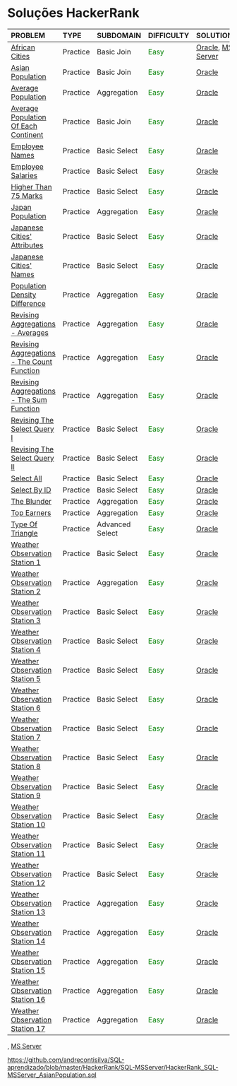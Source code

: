 # Soluções HackerRank

| PROBLEM | TYPE | SUBDOMAIN | DIFFICULTY | SOLUTION |
| :--- | :---| :--- | :--- | :--- |
| [African Cities](https://www.hackerrank.com/challenges/african-cities/problem) | Practice | Basic Join | <span style="color:green">Easy</span> | [Oracle](https://github.com/andrecontisilva/SQL-aprendizado/blob/master/HackerRank/SQL-Oracle/HackerRank_SQL-Oracle_AfricanCities.sql), [MS Server](https://github.com/andrecontisilva/SQL-aprendizado/blob/master/HackerRank/SQL-MSServer/HackerRank_SQL-MSServer_AfricanCities.sql) |
| [Asian Population](https://www.hackerrank.com/challenges/asian-population/problem) | Practice | Basic Join | <span style="color:green">Easy</span> | [Oracle](https://github.com/andrecontisilva/SQL-aprendizado/blob/master/HackerRank/SQL-Oracle/HackerRank_SQL-Oracle_AsianPopulation.sql) |
| [Average Population](https://www.hackerrank.com/challenges/average-population/problem) | Practice | Aggregation | <span style="color:green">Easy</span> | [Oracle](https://github.com/andrecontisilva/SQL-aprendizado/blob/master/HackerRank/SQL-Oracle/HackerRank_SQL-Oracle_AveragePopulation.sql) |
| [Average Population Of Each Continent](https://www.hackerrank.com/challenges/average-population-of-each-continent/problem) | Practice | Basic Join | <span style="color:green">Easy</span> | [Oracle](https://github.com/andrecontisilva/SQL-aprendizado/blob/master/HackerRank/SQL-Oracle/HackerRank_SQL-Oracle_AveragePopulationOfEachContinent.sql) |
| [Employee Names](https://www.hackerrank.com/challenges/name-of-employees/problem) | Practice | Basic Select | <span style="color:green">Easy</span> | [Oracle](https://github.com/andrecontisilva/SQL-aprendizado/blob/master/HackerRank/SQL-Oracle/HackerRank_SQL-Oracle_EmployeeNames.sql) |
| [Employee Salaries](https://www.hackerrank.com/challenges/salary-of-employees/problem) | Practice | Basic Select | <span style="color:green">Easy</span> | [Oracle](https://github.com/andrecontisilva/SQL-aprendizado/blob/master/HackerRank/SQL-Oracle/HackerRank_SQL-Oracle_EmployeeSalaries.sql) |
| [Higher Than 75 Marks](https://www.hackerrank.com/challenges/more-than-75-marks/problem) | Practice | Basic Select | <span style="color:green">Easy</span> | [Oracle](https://github.com/andrecontisilva/SQL-aprendizado/blob/master/HackerRank/SQL-Oracle/HackerRank_SQL-Oracle_HigherThan75Marks.sql) |
| [Japan Population](https://www.hackerrank.com/challenges/japan-population/problem) | Practice | Aggregation | <span style="color:green">Easy</span> | [Oracle](https://github.com/andrecontisilva/SQL-aprendizado/blob/master/HackerRank/SQL-Oracle/HackerRank_SQL-Oracle_JapanPopulation.sql) |
| [Japanese Cities' Attributes](https://www.hackerrank.com/challenges/japanese-cities-attributes/problem) | Practice | Basic Select | <span style="color:green">Easy</span> | [Oracle](https://github.com/andrecontisilva/SQL-aprendizado/blob/master/HackerRank/SQL-Oracle/HackerRank_SQL-Oracle_JapaneseCitiesAttributes.sql) |
| [Japanese Cities' Names](https://www.hackerrank.com/challenges/japanese-cities-name/problem) | Practice | Basic Select | <span style="color:green">Easy</span> | [Oracle](https://github.com/andrecontisilva/SQL-aprendizado/blob/master/HackerRank/SQL-Oracle/HackerRank_SQL-Oracle_JapaneseCitiesNames.sql) |
| [Population Density Difference](https://www.hackerrank.com/challenges/population-density-difference/problem) | Practice | Aggregation | <span style="color:green">Easy</span> | [Oracle](https://github.com/andrecontisilva/SQL-aprendizado/blob/master/HackerRank/SQL-Oracle/HackerRank_SQL-Oracle_PopulationDensityDifference.sql) |
| [Revising Aggregations - Averages](https://www.hackerrank.com/challenges/revising-aggregations-the-average-function/problem) | Practice | Aggregation | <span style="color:green">Easy</span> | [Oracle](https://github.com/andrecontisilva/SQL-aprendizado/blob/master/HackerRank/SQL-Oracle/HackerRank_SQL-Oracle_RevisingAggregations-Averages.sql) |
| [Revising Aggregations - The Count Function](https://www.hackerrank.com/challenges/revising-aggregations-the-count-function/problem) | Practice | Aggregation | <span style="color:green">Easy</span> | [Oracle](https://github.com/andrecontisilva/SQL-aprendizado/blob/master/HackerRank/SQL-Oracle/HackerRank_SQL-Oracle_RevisingAggregations-TheCountFunction.sql) |
| [Revising Aggregations - The Sum Function](https://www.hackerrank.com/challenges/revising-aggregations-sum/problem) | Practice | Aggregation | <span style="color:green">Easy</span> | [Oracle](https://github.com/andrecontisilva/SQL-aprendizado/blob/master/HackerRank/SQL-Oracle/HackerRank_SQL-Oracle_RevisingAggregations-TheSumFunction.sql) |
| [Revising The Select Query I](https://www.hackerrank.com/challenges/revising-the-select-query/problem) | Practice | Basic Select | <span style="color:green">Easy</span> | [Oracle](https://github.com/andrecontisilva/SQL-aprendizado/blob/master/HackerRank/SQL-Oracle/HackerRank_SQL-Oracle_RevisingTheSelectQueryI.sql) |
| [Revising The Select Query II](https://www.hackerrank.com/challenges/revising-the-select-query-2/problem) | Practice | Basic Select | <span style="color:green">Easy</span> | [Oracle](https://github.com/andrecontisilva/SQL-aprendizado/blob/master/HackerRank/SQL-Oracle/HackerRank_SQL-Oracle_RevisingTheSelectQueryII.sql) |
| [Select All](https://www.hackerrank.com/challenges/select-all-sql/problem) | Practice | Basic Select | <span style="color:green">Easy</span> | [Oracle](https://github.com/andrecontisilva/SQL-aprendizado/blob/master/HackerRank/SQL-Oracle/HackerRank_SQL-Oracle_SelectAll.sql) |
| [Select By ID](https://www.hackerrank.com/challenges/select-by-id/problem) | Practice | Basic Select | <span style="color:green">Easy</span> | [Oracle](https://github.com/andrecontisilva/SQL-aprendizado/blob/master/HackerRank/SQL-Oracle/HackerRank_SQL-Oracle_SelectByID.sql) |
| [The Blunder](https://www.hackerrank.com/challenges/the-blunder/problem) | Practice | Aggregation | <span style="color:green">Easy</span> | [Oracle](https://github.com/andrecontisilva/SQL-aprendizado/blob/master/HackerRank/SQL-Oracle/HackerRank_SQL-Oracle_TheBlunder.sql) |
| [Top Earners](https://www.hackerrank.com/challenges/earnings-of-employees/problem) | Practice | Aggregation | <span style="color:green">Easy</span> | [Oracle](https://github.com/andrecontisilva/SQL-aprendizado/blob/master/HackerRank/SQL-Oracle/HackerRank_SQL-Oracle_TopEarners.sql) |
| [Type Of Triangle](https://www.hackerrank.com/challenges/what-type-of-triangle/problem) | Practice | Advanced Select | <span style="color:green">Easy</span> | [Oracle](https://github.com/andrecontisilva/SQL-aprendizado/blob/master/HackerRank/SQL-Oracle/HackerRank_SQL-Oracle_TypeOfTriangle.sql) |
| [Weather Observation Station 1](https://www.hackerrank.com/challenges/weather-observation-station-1/problem) | Practice | Basic Select | <span style="color:green">Easy</span> | [Oracle](https://github.com/andrecontisilva/SQL-aprendizado/blob/master/HackerRank/SQL-Oracle/HackerRank_SQL-Oracle_WeatherObservationStation1.sql) |
| [Weather Observation Station 2](https://www.hackerrank.com/challenges/weather-observation-station-2/problem) | Practice | Aggregation | <span style="color:green">Easy</span> | [Oracle](https://github.com/andrecontisilva/SQL-aprendizado/blob/master/HackerRank/SQL-Oracle/HackerRank_SQL-Oracle_WeatherObservationStation2.sql) |
| [Weather Observation Station 3](https://www.hackerrank.com/challenges/weather-observation-station-3/problem) | Practice | Basic Select | <span style="color:green">Easy</span> | [Oracle](https://github.com/andrecontisilva/SQL-aprendizado/blob/master/HackerRank/SQL-Oracle/HackerRank_SQL-Oracle_WeatherObservationStation3.sql) |
| [Weather Observation Station 4](https://www.hackerrank.com/challenges/weather-observation-station-4/problem) | Practice | Basic Select | <span style="color:green">Easy</span> | [Oracle](https://github.com/andrecontisilva/SQL-aprendizado/blob/master/HackerRank/SQL-Oracle/HackerRank_SQL-Oracle_WeatherObservationStation4.sql) |
| [Weather Observation Station 5](https://www.hackerrank.com/challenges/weather-observation-station-5/problem) | Practice | Basic Select | <span style="color:green">Easy</span> | [Oracle](https://github.com/andrecontisilva/SQL-aprendizado/blob/master/HackerRank/SQL-Oracle/HackerRank_SQL-Oracle_WeatherObservationStation5.sql) |
| [Weather Observation Station 6](https://www.hackerrank.com/challenges/weather-observation-station-6/problem) | Practice | Basic Select | <span style="color:green">Easy</span> | [Oracle](https://github.com/andrecontisilva/SQL-aprendizado/blob/master/HackerRank/SQL-Oracle/HackerRank_SQL-Oracle_WeatherObservationStation6.sql) |
| [Weather Observation Station 7](https://www.hackerrank.com/challenges/weather-observation-station-7/problem) | Practice | Basic Select | <span style="color:green">Easy</span> | [Oracle](https://github.com/andrecontisilva/SQL-aprendizado/blob/master/HackerRank/SQL-Oracle/HackerRank_SQL-Oracle_WeatherObservationStation7.sql) |
| [Weather Observation Station 8](https://www.hackerrank.com/challenges/weather-observation-station-8/problem) | Practice | Basic Select | <span style="color:green">Easy</span> | [Oracle](https://github.com/andrecontisilva/SQL-aprendizado/blob/master/HackerRank/SQL-Oracle/HackerRank_SQL-Oracle_WeatherObservationStation8.sql) |
| [Weather Observation Station 9](https://www.hackerrank.com/challenges/weather-observation-station-9/problem) | Practice | Basic Select | <span style="color:green">Easy</span> | [Oracle](https://github.com/andrecontisilva/SQL-aprendizado/blob/master/HackerRank/SQL-Oracle/HackerRank_SQL-Oracle_WeatherObservationStation9.sql) |
| [Weather Observation Station 10](https://www.hackerrank.com/challenges/weather-observation-station-10/problem) | Practice | Basic Select | <span style="color:green">Easy</span> | [Oracle](https://github.com/andrecontisilva/SQL-aprendizado/blob/master/HackerRank/SQL-Oracle/HackerRank_SQL-Oracle_WeatherObservationStation10.sql) |
| [Weather Observation Station 11](https://www.hackerrank.com/challenges/weather-observation-station-11/problem) | Practice | Basic Select | <span style="color:green">Easy</span> | [Oracle](https://github.com/andrecontisilva/SQL-aprendizado/blob/master/HackerRank/SQL-Oracle/HackerRank_SQL-Oracle_WeatherObservationStation11.sql) |
| [Weather Observation Station 12](https://www.hackerrank.com/challenges/weather-observation-station-12/problem) | Practice | Basic Select | <span style="color:green">Easy</span> | [Oracle](https://github.com/andrecontisilva/SQL-aprendizado/blob/master/HackerRank/SQL-Oracle/HackerRank_SQL-Oracle_WeatherObservationStation12.sql) |
| [Weather Observation Station 13](https://www.hackerrank.com/challenges/weather-observation-station-13/problem) | Practice | Aggregation | <span style="color:green">Easy</span> | [Oracle](https://github.com/andrecontisilva/SQL-aprendizado/blob/master/HackerRank/SQL-Oracle/HackerRank_SQL-Oracle_WeatherObservationStation13.sql) |
| [Weather Observation Station 14](https://www.hackerrank.com/challenges/weather-observation-station-14/problem) | Practice | Aggregation | <span style="color:green">Easy</span> | [Oracle](https://github.com/andrecontisilva/SQL-aprendizado/blob/master/HackerRank/SQL-Oracle/HackerRank_SQL-Oracle_WeatherObservationStation14.sql) |
| [Weather Observation Station 15](https://www.hackerrank.com/challenges/weather-observation-station-15/problem) | Practice | Aggregation | <span style="color:green">Easy</span> | [Oracle](https://github.com/andrecontisilva/SQL-aprendizado/blob/master/HackerRank/SQL-Oracle/HackerRank_SQL-Oracle_WeatherObservationStation15.sql) |
| [Weather Observation Station 16](https://www.hackerrank.com/challenges/weather-observation-station-16/problem) | Practice | Aggregation | <span style="color:green">Easy</span> | [Oracle](https://github.com/andrecontisilva/SQL-aprendizado/blob/master/HackerRank/SQL-Oracle/HackerRank_SQL-Oracle_WeatherObservationStation16.sql) |
| [Weather Observation Station 17](https://www.hackerrank.com/challenges/weather-observation-station-17/problem) | Practice | Aggregation | <span style="color:green">Easy</span> | [Oracle](https://github.com/andrecontisilva/SQL-aprendizado/blob/master/HackerRank/SQL-Oracle/HackerRank_SQL-Oracle_WeatherObservationStation17.sql) |



, [MS Server]()



https://github.com/andrecontisilva/SQL-aprendizado/blob/master/HackerRank/SQL-MSServer/HackerRank_SQL-MSServer_AsianPopulation.sql